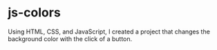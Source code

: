 # js-colors
Using HTML, CSS, and JavaScript, I created a project that changes the background color with the click of a button. 
